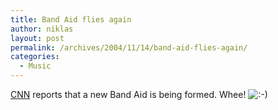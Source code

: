 ```yaml
---
title: Band Aid flies again
author: niklas
layout: post
permalink: /archives/2004/11/14/band-aid-flies-again/
categories:
  - Music
---
```

<a href="http://www.cnn.com/2004/SHOWBIZ/Music/11/14/band.aid.ap/index.html" class="broken_link">CNN</a> reports that a new Band Aid is being formed. Whee! <img src='http://blog.saers.com/wp-includes/images/smilies/icon_smile.gif' alt=':-)' class='wp-smiley' />